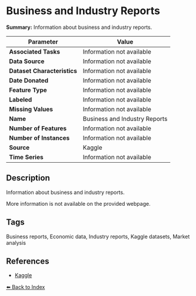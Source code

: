 # Business and Industry Reports

**Summary:** Information about business and industry reports.

| Parameter | Value |
| --- | --- |
| **Associated Tasks** | Information not available |
| **Data Source** | Information not available |
| **Dataset Characteristics** | Information not available |
| **Date Donated** | Information not available |
| **Feature Type** | Information not available |
| **Labeled** | Information not available |
| **Missing Values** | Information not available |
| **Name** | Business and Industry Reports |
| **Number of Features** | Information not available |
| **Number of Instances** | Information not available |
| **Source** | Kaggle |
| **Time Series** | Information not available |

## Description

Information about business and industry reports.

More information is not available on the provided webpage.

## Tags

Business reports, Economic data, Industry reports, Kaggle datasets, Market analysis

## References

- [Kaggle](https://www.kaggle.com/datasets/census/business-and-industry-reports)

[⬅️ Back to Index](../README.md)
